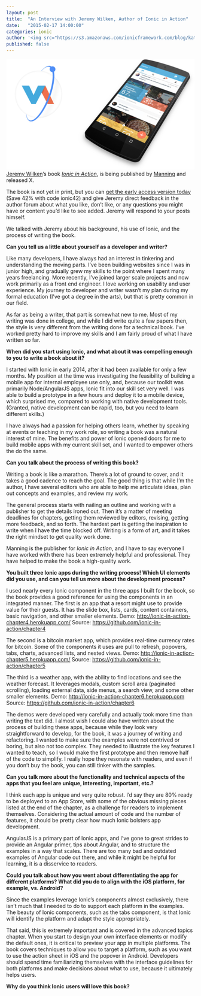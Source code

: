 ```yaml
---
layout: post
title:  "An Interview with Jeremy Wilken, Author of Ionic in Action"
date:   "2015-02-17 14:00:00"
categories: ionic
author: '<img src="https://s3.amazonaws.com/ionicframework.com/blog/katie-md.jpg" class="author-icon">Katie'
published: false
---
```


![Ionic Logos](/img/blog/viceversa-header.jpg)
[Jeremy Wilken](https://twitter.com/gnomeontherun)’s book <i>[Ionic in Action](http://ionicinaction.com)</i>, is being published by [Manning](http://manning.com/wilken) and released X. 

The book is not yet in print, but you can [get the early access version today](http://ionicinaction.com) (Save 42% with code ionic42) and give Jeremy direct feedback in the author forum about what you like, don’t like, or any questions you might have or content you’d like to see added. Jeremy will respond to your posts himself. 

We talked with Jeremy about his background, his use of Ionic, and the process of writing the book. 

<!-- more --> 
<b>Can you tell us a little about yourself as a developer and writer?</b> 

Like many developers, I have always had an interest in tinkering and understanding the moving parts. I’ve been building websites since I was in junior high, and gradually grew my skills to the point where I spent many years freelancing. More recently, I’ve joined larger scale projects and now work primarily as a front end engineer. I love working on usability and user experience. My journey to developer and writer wasn’t my plan during my formal education (I’ve got a degree in the arts), but that is pretty common in our field.

As far as being a writer, that part is somewhat new to me. Most of my writing was done in college, and while I did write quite a few papers then, the style is very different from the writing done for a technical book. I’ve worked pretty hard to improve my skills and I am fairly proud of what I have written so far.

<b>When did you start using Ionic, and what about it was compelling enough to you to write a book about it?</b>

I started with Ionic in early 2014, after it had been available for only a few months. My position at the time was investigating the feasibility of building a mobile app for internal employee use only, and, because our toolkit was primarily Node/AngularJS apps, Ionic fit into our skill set very well. I was able to build a prototype in a few hours and deploy it to a mobile device, which surprised me, compared to working with native development tools. (Granted, native development can be rapid, too, but you need to learn different skills.)

I have always had a passion for helping others learn, whether by speaking at events or teaching in my work role, so writing a book was a natural interest of mine. The benefits and power of Ionic opened doors for me to build mobile apps with my current skill set, and I wanted to empower others the do the same.

<b>Can you talk about the process of writing this book?</b> 

Writing a book is like a marathon. There’s a lot of ground to cover, and it takes a good cadence to reach the goal. The good thing is that while I’m the author, I have several editors who are able to help me articulate ideas, plan out concepts and examples, and review my work. 

The general process starts with nailing an outline and working with a publisher to get the details ironed out. Then it’s a matter of meeting deadlines for chapters, getting them reviewed by editors, revising, getting more feedback, and so forth. The hardest part is getting the inspiration to write when I have the time blocked off. Writing is a form of art, and it takes the right mindset to get quality work done.

Manning is the publisher for <i>Ionic in Action</i>, and I have to say everyone I have worked with there has been extremely helpful and professional. They have helped to make the book a high-quality work.

<b>You built three Ionic apps during the writing process! Which UI elements did you use, and can you tell us more about the development process?</b>

I used nearly every Ionic component in the three apps I built for the book, so the book provides a good reference for using the components in an integrated manner.
The first is an app that a resort might use to provide value for their guests. It has the slide box, lists, cards, content containers, basic navigation, and other smaller elements. 
Demo: http://ionic-in-action-chapter4.herokuapp.com/
Source: https://github.com/ionic-in-action/chapter4 

The second is a bitcoin market app, which provides real-time currency rates for bitcoin. Some of the components it uses are pull to refresh, popovers, tabs, charts, advanced lists, and nested views. 
Demo: http://ionic-in-action-chapter5.herokuapp.com/
Source: https://github.com/ionic-in-action/chapter5 

The third is a weather app, with the ability to find locations and see the weather forecast. It leverages modals, custom scroll area (paginated scrolling), loading external data, side menus, a search view, and some other smaller elements. 
Demo: http://ionic-in-action-chapter6.herokuapp.com
Source: https://github.com/ionic-in-action/chapter6 

The demos were developed very carefully and actually took more time than writing the text did. I almost wish I could also have written about the process of building these apps, because while they look very straightforward to develop, for the book, it was a journey of writing and refactoring. I wanted to make sure the examples were not contrived or boring, but also not too complex. They needed to illustrate the key features I wanted to teach, so I would make the first prototype and then remove half of the code to simplify. I really hope they resonate with readers, and even if you don’t buy the book, you can still tinker with the samples.

<b>Can you talk more about the functionality and technical aspects of the apps that you feel are unique, interesting, important, etc.?</b> 

I think each app is unique and very quite robust. I’d say they are 80% ready to be deployed to an App Store, with some of the obvious missing pieces listed at the end of the chapter, as a challenge for readers to implement themselves. Considering the actual amount of code and the number of features, it should be pretty clear how much Ionic bolsters app development.

AngularJS is a primary part of Ionic apps, and I’ve gone to great strides to provide an Angular primer, tips about Angular, and to structure the examples in a way that scales. There are too many bad and outdated examples of Angular code out there, and while it might be helpful for learning, it is a disservice to readers. 

<b>Could you talk about how you went about differentiating the app for different platforms? What did you do to align with the iOS platform, for example, vs. Android?</b>

Since the examples leverage Ionic’s components almost exclusively, there isn’t much that I needed to do to support each platform in the examples. The beauty of Ionic components, such as the tabs component, is that Ionic will identify the platform and adapt the style appropriately. 

That said, this is extremely important and is covered in the advanced topics chapter. When you start to design your own interface elements or modify the default ones, it is critical to preview your app in multiple platforms. The book covers techniques to allow you to target a platform, such as you want to use the action sheet in iOS and the popover in Android. Developers should spend time familiarizing themselves with the interface guidelines for both platforms and make decisions about what to use, because it ultimately helps users.

<b>Why do you think Ionic users will love this book?</b>
